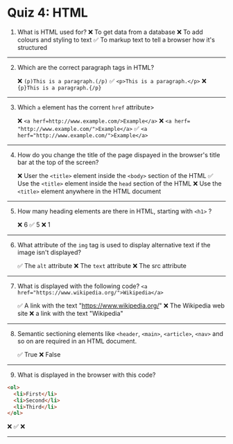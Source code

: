# Quiz 4: HTML

1. What is HTML used for?
   ❌ To get data from a database
   ❌ To add colours and styling to text
   ✅ To markup text to tell a browser how it's structured

---

2. Which are the correct paragraph tags in HTML?

   ❌ `(p)This is a paragraph.(/p)`
   ✅ `<p>This is a paragraph.</p>`
  ❌ `{p}This is a paragraph.{/p}`

---

3. Which `a` element has the corrent `href` attribute>

   ❌ `<a herf=http://www.example.com/>Example</a>`
   ❌ `<a herf= "http://www.example.com/">Example</a>`
   ✅ `<a herf="http://www.example.com/">Example</a>`
   
---

4. How do you change the title of the page dispayed in the browser's title bar at the top of the screen?
   
   ❌ User the `<title>` element inside the `<body>` section of the HTML
   ✅ Use the `<title>` element inside the `head` section of the HTML
   ❌  Use the `<title>` element anywhere in the HTML document

---

5. How many heading elements are there in HTML, starting with `<h1>` ?

   ❌ 6
   ✅ 5
   ❌ 1

---

6. What attribute of the `img` tag is used to display alternative text if the image isn't displayed?

   ✅ The `alt` attribute
   ❌ The `text` attribute
   ❌ The src attribute

---

7. What is displayed with the following code?
   `<a href="https://www.wikipedia.org/">Wikipedia</a> `

   ✅ A link with the text "https://www.wikipedia.org/"
   ❌ The Wikipedia web site
   ❌ a link with the text "Wikipedia"

---

8. Semantic sectioning elements like `<header`, `<main>`, `<article>`, `<nav>` and so on are required in an HTML document.

   ✅ True
   ❌ False

---

9. What is displayed in the browser with this code?
  
  ```html
  <ol>
    <li>First</li>
    <li>Second</li>
    <li>Third</li>
  </ol>
  ```
   ❌ 
   ✅ 
   ❌ 

---

